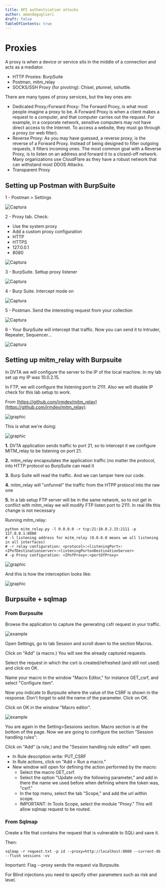 ```yaml
---
title: API authentication attacks
author: amandaguglieri
draft: false
TableOfContents: true
---
```


# Proxies

A proxy is when a device or service sits in the middle of a connection and acts as a mediator.

- HTTP Proxies: BurpSuite
-  Postman, mitm_relay
- SOCKS/SSH Proxy (for pivoting): Chisel, ptunnel, sshuttle.

There are many types of proxy services, but the key ones are:

- Dedicated Proxy` / `Forward Proxy: The Forward Proxy, is what most people imagine a proxy to be. A Forward Proxy is when a client makes a request to a computer, and that computer carries out the request. For example, in a corporate network, sensitive computers may not have direct access to the Internet. To access a website, they must go through a proxy (or web filter).
- Reverse Proxy: As you may have guessed, a reverse proxy, is the reverse of a Forward Proxy. Instead of being designed to filter outgoing requests, it filters incoming ones. The most common goal with a Reverse Proxy, is to listen on an address and forward it to a closed-off network. Many organizations use CloudFlare as they have a robust network that can withstand most DDOS Attacks.
- Transparent Proxy



## Setting up Postman with BurpSuite

1 - Postman > Settings 

![Captura](img/postman1.png)

2 - Proxy tab. Check: 

- Use the system proxy
- Add a custom proxy configuration 
- HTTP 
- HTTPS 
- 127.0.0.1
- 8080

![Captura](img/postman2.png)

3 -  BurpSuite. Settup proxy listener

![Captura](img/postman3.png)

4 - Burp Suite. Intercept mode on

![Captura](img/postman4.png)

5 - Postman. Send the interesting request from your collection

![Captura](img/postman5.png)

6 - Your BurpSuite will intercept that traffic. Now you can send it to Intruder, Repeater, Sequencer...

![Captura](img/postman6.png)


## Setting up mitm_relay with Burpsuite

In DVTA we will configure the server to the IP of the local machine. In my lab set up my IP was 10.0.2.15.

In FTP, we will configure the listening port to 2111. Also we will disable IP check for this lab setup to work.

From [https://github.com/jrmdev/mitm_relay](https://github.com/jrmdev/mitm_relay):

![graphic](img/tca-39.png)


This is what we're doing:

![graphic](img/tca-38.png)

**1.** DVTA application sends traffic to port 21, so to intercept it we configure MITM_relay to be listening on port 21.

**2.** mitm_relay encapsulates the application traffic )no matter the protocol, into HTTP protocol so BurpSuite can read it

**3.** Burp Suite will read the traffic. And we can tamper here our code.

**4.** mitm_relay will "unfunnel" the traffic from the HTPP protocol into the raw one

**5.** In a lab setup FTP server will be in the same network, so to not get in conflict with mitm_relay we will modify FTP listen port to 2111. In real life this change is not necessary


Running mitm_relay:

```
python mitm_relay.py -l 0.0.0.0 -r tcp:21:10.0.2.15:2111 -p 127.0.0.1:8080
# -l listening address for mitm_relay (0.0.0.0 means we all listening in all interfaces)
# -r relay configuration: <protocol>:<listeningPort>:<IPofDestinationserver>:<listeningPortonDestinationServer>
# -p Proxy configuration: <IPofProxy>:<portOfProxy> 
```

![graphic](img/tca-36.png)

And this is how the interception looks like:

![graphic](img/tca-37.png)



##  Burpsuite +  sqlmap


### From Burpsuite

Browse the application to capture the generating csfr request in your traffic.

![example](img/burp-conf_00.png)

Open Settings, go to tab Session and scroll down to the section Macros. 

Click on "Add" (a macro.) You will see the already captured requests. 

Select the request in which the csrt is created/refreshed (and still not used) and click on OK.

Name your macro in the window "Macro Editor," for instance GET_csrf, and select "Configure item". 

Now you indicate to Burpsuite where the value of the CSRF is shown in the response. Don't forget to add the name of the parameter. Click on OK.

Click on OK in the window "Macro editor".

![example](img/burp-conf_01.png)

You are again in the Setting>Sessions section. Macro section is at the bottom of the page. Now we are going to configure the section "Session handling rules":

Click on "Add" (a rule,) and the "Session handling rule editor" will open.

- In Rule description write: PUT_CSRF
- In Rule actions, click on "Add > Run a macro." 
- New window will open for defining the action performed by the macro:
	- Select the macro GET_csrf.
	- Select the option "Update only the following parameter," and add in there the name we used before when defining where the token was, "csrf."
	- In the top menu, select the tab "Scope," and add the url within scope. 
	- IMPORTANT: In Tools Scope, select the module "Proxy." This will allow  sqlmap request to be routed.



### From Sqlmap

Create a file that contains the request that is vulnerable to SQLi and save it.

Then:

```
sqlmap -r request.txt -p id --proxy=http://localhost:8080 --current-db --flush sessions -vv 
```

Important: Flag --proxy sends the request via Burpsuite.

For Blind injections you need to specify other parameters such as risk and level.
